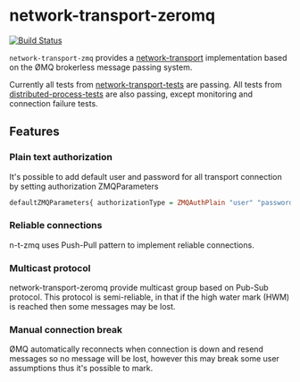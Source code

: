 network-transport-zeromq
========================

[![Build Status][Build Status Image]][Build Status]

`network-transport-zmq` provides
a [network-transport][network-transport] implementation based on the
ØMQ brokerless message passing system.

Currently all tests from
[network-transport-tests][network-transport-tests] are passing. All
tests from [distributed-process-tests][distributed-process-tests] are
also passing, except monitoring and connection failure tests.

[Build Status Image]: https://secure.travis-ci.org/tweag/network-transport-zeromq.png?branch=master
[Build Status]: http://travis-ci.org/tweag/network-transport-zeromq
[network-transport]: http://hackage.haskell.org/package/network-transport
[network-transport-tests]: http://hackage.haskell.org/package/network-transport-tests
[distributed-process-tests]: https://github.com/haskell-distributed/distributed-process-tests

Features
--------

### Plain text authorization

It's possible to add default user and password for all transport
connection by setting authorization ZMQParameters
```haskell
defaultZMQParameters{ authorizationType = ZMQAuthPlain "user" "password" }
```

### Reliable connections

n-t-zmq uses Push-Pull pattern to implement reliable connections.

### Multicast protocol

network-transport-zeromq provide multicast group based on Pub-Sub
protocol. This protocol is semi-reliable, in that if the high water
mark (HWM) is reached then some messages may be lost.

### Manual connection break

ØMQ automatically reconnects when connection is down and resend
messages so no message will be lost, however this may break some user
assumptions thus it's possible to mark.
